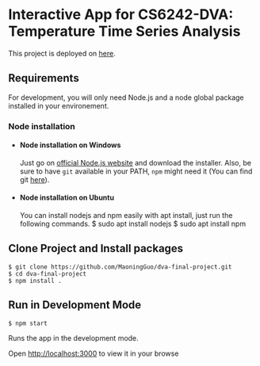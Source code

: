# Interactive App for CS6242-DVA: Temperature Time Series Analysis

This project is deployed on [here](https://maoningguo.github.io/dva-final-project/).


## Requirements

For development, you will only need Node.js and a node global package installed in your environement.

### Node installation

- #### Node installation on Windows
  Just go on [official Node.js website](https://nodejs.org/) and download the installer.
Also, be sure to have `git` available in your PATH, `npm` might need it (You can find git [here](https://git-scm.com/)).

- #### Node installation on Ubuntu
  You can install nodejs and npm easily with apt install, just run the following commands.
      $ sudo apt install nodejs
      $ sudo apt install npm



## Clone Project and Install packages

    $ git clone https://github.com/MaoningGuo/dva-final-project.git
    $ cd dva-final-project
    $ npm install .

## Run in Development Mode

    $ npm start
Runs the app in the development mode.

Open [http://localhost:3000](http://localhost:3000) to view it in your browse

